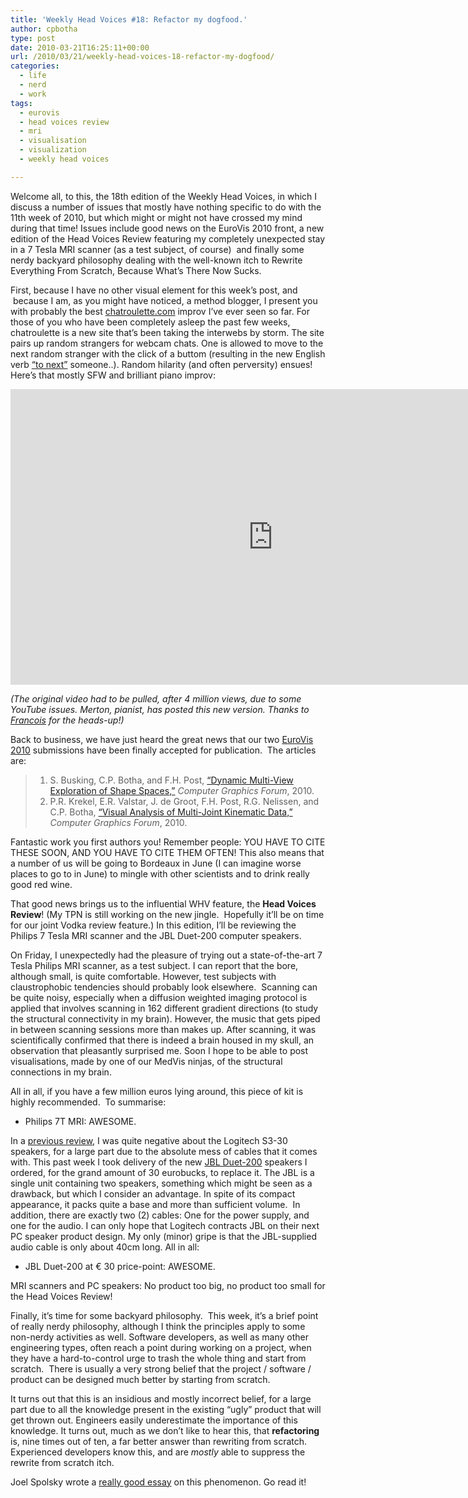 ```yaml
---
title: 'Weekly Head Voices #18: Refactor my dogfood.'
author: cpbotha
type: post
date: 2010-03-21T16:25:11+00:00
url: /2010/03/21/weekly-head-voices-18-refactor-my-dogfood/
categories:
  - life
  - nerd
  - work
tags:
  - eurovis
  - head voices review
  - mri
  - visualisation
  - visualization
  - weekly head voices

---
```

Welcome all, to this, the 18th edition of the Weekly Head Voices, in which I discuss a number of issues that mostly have nothing specific to do with the 11th week of 2010, but which might or might not have crossed my mind during that time! Issues include good news on the EuroVis 2010 front, a new edition of the Head Voices Review featuring my completely unexpected stay in a 7 Tesla MRI scanner (as a test subject, of course)  and finally some nerdy backyard philosophy dealing with the well-known itch to Rewrite Everything From Scratch, Because What’s There Now Sucks.

First, because I have no other visual element for this week’s post, and  because I am, as you might have noticed, a method blogger, I present you with probably the best [chatroulette.com][1] improv I’ve ever seen so far. For those of you who have been completely asleep the past few weeks, chatroulette is a new site that’s been taking the interwebs by storm. The site pairs up random strangers for webcam chats. One is allowed to move to the next random stranger with the click of a buttom (resulting in the new English verb [“to next”][2] someone..). Random hilarity (and often perversity) ensues! Here’s that mostly SFW and brilliant piano improv:

<div class="jetpack-video-wrapper">
<span class="embed-youtube" style="text-align:center; display: block;"><iframe allowfullscreen="true" class="youtube-player" height="473" src="https://www.youtube.com/embed/JTwJetox_tU?version=3&amp;rel=1&amp;fs=1&amp;autohide=2&amp;showsearch=0&amp;showinfo=1&amp;iv_load_policy=1&amp;wmode=transparent" style="border:0;" type="text/html" width="840"></iframe></span>
</div>

 _(The original video had to be pulled, after 4 million views, due to some YouTube issues. Merton, pianist, has posted this new version. Thanks to_ [_Francois_][3] _for the heads-up!)_

Back to business, we have just heard the great news that our two [EuroVis 2010][4] submissions have been finally accepted for publication.  The articles are:

>   1. S. Busking, C.P. Botha, and F.H. Post, [“Dynamic Multi-View Exploration of Shape Spaces,”][5] _Computer Graphics Forum_, 2010.
>   2. P.R. Krekel, E.R. Valstar, J. de Groot, F.H. Post, R.G. Nelissen, and C.P. Botha, [“Visual Analysis of Multi-Joint Kinematic Data,”][6] _Computer Graphics Forum_, 2010.

Fantastic work you first authors you! Remember people: YOU HAVE TO CITE THESE SOON, AND YOU HAVE TO CITE THEM OFTEN! This also means that a number of us will be going to Bordeaux in June (I can imagine worse places to go to in June) to mingle with other scientists and to drink really good red wine.

That good news brings us to the influential WHV feature, the **Head Voices Review**! (My TPN is still working on the new jingle.  Hopefully it’ll be on time for our joint Vodka review feature.) In this edition, I’ll be reviewing the Philips 7 Tesla MRI scanner and the JBL Duet-200 computer speakers.

On Friday, I unexpectedly had the pleasure of trying out a state-of-the-art 7 Tesla Philips MRI scanner, as a test subject. I can report that the bore, although small, is quite comfortable. However, test subjects with claustrophobic tendencies should probably look elsewhere.  Scanning can be quite noisy, especially when a diffusion weighted imaging protocol is applied that involves scanning in 162 different gradient directions (to study the structural connectivity in my brain). However, the music that gets piped in between scanning sessions more than makes up. After scanning, it was scientifically confirmed that there is indeed a brain housed in my skull, an observation that pleasantly surprised me. Soon I hope to be able to post visualisations, made by one of our MedVis ninjas, of the structural connections in my brain.

All in all, if you have a few million euros lying around, this piece of kit is highly recommended.  To summarise:

  * Philips 7T MRI: AWESOME.

In a [previous review][7], I was quite negative about the Logitech S3-30 speakers, for a large part due to the absolute mess of cables that it comes with. This past week I took delivery of the new [JBL Duet-200][8] speakers I ordered, for the grand amount of 30 eurobucks, to replace it. The JBL is a single unit containing two speakers, something which might be seen as a drawback, but which I consider an advantage. In spite of its compact appearance, it packs quite a base and more than sufficient volume.  In addition, there are exactly two (2) cables: One for the power supply, and one for the audio. I can only hope that Logitech contracts JBL on their next PC speaker product design. My only (minor) gripe is that the JBL-supplied audio cable is only about 40cm long. All in all:

  * JBL Duet-200 at € 30 price-point: AWESOME.

MRI scanners and PC speakers: No product too big, no product too small for the Head Voices Review!

Finally, it’s time for some backyard philosophy.  This week, it’s a brief point of really nerdy philosophy, although I think the principles apply to some non-nerdy activities as well. Software developers, as well as many other engineering types, often reach a point during working on a project, when they have a hard-to-control urge to trash the whole thing and start from scratch.  There is usually a very strong belief that the project / software / product can be designed much better by starting from scratch.

It turns out that this is an insidious and mostly incorrect belief, for a large part due to all the knowledge present in the existing “ugly” product that will get thrown out. Engineers easily underestimate the importance of this knowledge. It turns out, much as we don’t like to hear this, that **refactoring** is, nine times out of ten, a far better answer than rewriting from scratch. Experienced developers know this, and are _mostly_ able to suppress the rewrite from scratch itch.

Joel Spolsky wrote a [really good essay][9] on this phenomenon. Go read it!

 [1]: http://chatroulette.com/ "chatroulette website"
 [2]: http://www.kk.org/thetechnium/archives/2010/02/nexted.php "Kevin Kelly's blog post on nexting"
 [3]: http://fpixel.wordpress.com/ "Link to Francois' photography site"
 [4]: http://eurovis2010.labri.fr/ "eurovis 2010 website"
 [5]: http://graphics.tudelft.nl/Publications/Busking2010 "Link to Stef's EuroVis 2010 paper page (fulltext available)"
 [6]: http://graphics.tudelft.nl/Publications/Krekel2010a "Link to Krekel EuroVis 2010 Visual Analysis of Human Motion paper"
 [7]: http://cpbotha.net/2010/03/09/weekly-head-voices-16-go-go-gadget/ "previous review of the Logitechh S3-30 speakes"
 [8]: http://www.amazon.com/JBL-DUET-200BLKV-Performance-Loudspeaker-Multimedia/dp/B0017XO2R6 "JBL DUET-200 on amazon"
 [9]: http://www.joelonsoftware.com/articles/fog0000000069.html "Joel Spolsky on why you shouldn't rewrite software"
